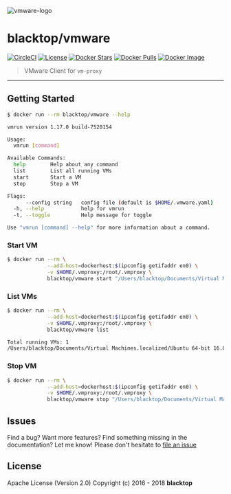 ![vmware-logo](https://github.com/blacktop/vm-proxy/raw/master/docs/vmware-logo.png)

# blacktop/vmware

[![CircleCI](https://circleci.com/gh/blacktop/vm-proxy.png?style=shield)](https://circleci.com/gh/blacktop/vm-proxy) [![License](https://img.shields.io/badge/licence-Apache%202.0-blue.svg)](LICENSE) [![Docker Stars](https://img.shields.io/docker/stars/blacktop/vmware.svg)](https://hub.docker.com/r/blacktop/vmware/) [![Docker Pulls](https://img.shields.io/docker/pulls/blacktop/vmware.svg)](https://hub.docker.com/r/blacktop/vmware/) [![Docker Image](https://img.shields.io/badge/docker%20image-11MB-blue.svg)](https://hub.docker.com/r/blacktop/vmware/)

> VMware Client for `vm-proxy`

---

## Getting Started

```sh
$ docker run --rm blacktop/vmware --help

vmrun version 1.17.0 build-7520154

Usage:
  vmrun [command]

Available Commands:
  help        Help about any command
  list        List all running VMs
  start       Start a VM
  stop        Stop a VM

Flags:
      --config string   config file (default is $HOME/.vmware.yaml)
  -h, --help            help for vmrun
  -t, --toggle          Help message for toggle

Use "vmrun [command] --help" for more information about a command.
```

### Start VM

```sh
$ docker run --rm \
             --add-host=dockerhost:$(ipconfig getifaddr en0) \
             -v $HOME/.vmproxy:/root/.vmproxy \
             blacktop/vmware start "/Users/blacktop/Documents/Virtual Machines.localized/Ubuntu 64-bit 16.04.vmwarevm/Ubuntu 64-bit 16.04.vmx"
```

### List VMs

```sh
$ docker run --rm \
             --add-host=dockerhost:$(ipconfig getifaddr en0) \
             -v $HOME/.vmproxy:/root/.vmproxy \
             blacktop/vmware list
```

```sh
Total running VMs: 1
/Users/blacktop/Documents/Virtual Machines.localized/Ubuntu 64-bit 16.04.vmwarevm/Ubuntu 64-bit 16.04.vmx
```

### Stop VM

```sh
$ docker run --rm \
             --add-host=dockerhost:$(ipconfig getifaddr en0) \
             -v $HOME/.vmproxy:/root/.vmproxy \
             blacktop/vmware stop "/Users/blacktop/Documents/Virtual Machines.localized/Ubuntu 64-bit 16.04.vmwarevm/Ubuntu 64-bit 16.04.vmx"
```

## Issues

Find a bug? Want more features? Find something missing in the documentation? Let me know! Please don't hesitate to [file an issue](https://github.com/blacktop/vm-proxy/issues/new)

## License

Apache License (Version 2.0) Copyright (c) 2016 - 2018 **blacktop**
